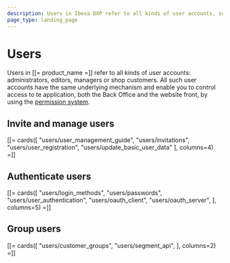 ```yaml
---
description: Users in Ibexa DXP refer to all kinds of user accounts, such as administrators, editors, managers or shop customers.
page_type: landing_page
---
```


# Users

Users in [[= product_name =]] refer to all kinds of user accounts: administrators, editors,
managers or shop customers.
All such user accounts have the same underlying mechanism and enable you to control access to te application, both the Back Office and the website front, by using the [permission system](permissions.md).

## Invite and manage users

[[= cards([
"users/user_management_guide",
"users/invitations",
"users/user_registration",
"users/update_basic_user_data"
], columns=4) =]]

## Authenticate users

[[= cards([
"users/login_methods",
"users/passwords",
"users/user_authentication",
"users/oauth_client",
"users/oauth_server",
], columns=5) =]]

## Group users

[[= cards([
"users/customer_groups",
"users/segment_api",
], columns=2) =]]
